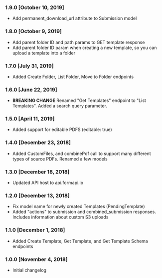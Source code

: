### 1.9.0 [October 10, 2019]

- Add permanent_download_url attribute to Submission model

### 1.8.0 [October 9, 2019]

- Add parent folder ID and path params to GET template response
- Add parent folder ID param when creating a new template, so you can upload a template into a folder

### 1.7.0 [July 31, 2019]
* Added Create Folder, List Folder, Move to Folder endpoints

### 1.6.0 [June 22, 2019]

- **BREAKING CHANGE** Renamed "Get Templates" endpoint to "List Templates". Added a search query parameter.

### 1.5.0 [April 11, 2019]

- Added support for editable PDFS (editable: true)

### 1.4.0 [December 23, 2018]

- Added CustomFiles, and combinePdf call to support many different types of source PDFs. Renamed a few models

### 1.3.0 [December 18, 2018]

- Updated API host to api.formapi.io

### 1.2.0 [December 13, 2018]

- Fix model name for newly created Templates (PendingTemplate)
- Added "actions" to submission and combined_submission responses. Includes information about custom S3 uploads

### 1.1.0 [December 1, 2018]

- Added Create Template, Get Template, and Get Template Schema endpoints

### 1.0.0 [November 4, 2018]

- Initial changelog
